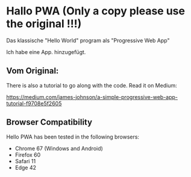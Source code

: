 # Hallo PWA (Only a copy please use the original !!!)

Das klassische "Hello World" program als "Progressive Web App"

Ich habe eine App. hinzugefügt.

## Vom Original:

There is also a tutorial to go along with the code. Read it on Medium:

https://medium.com/james-johnson/a-simple-progressive-web-app-tutorial-f9708e5f2605

## Browser Compatibility

Hello PWA has been tested in the following browsers:

* Chrome 67 (Windows and Android)
* Firefox 60
* Safari 11
* Edge 42
